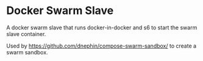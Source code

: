 Docker Swarm Slave
==================

A docker swarm slave that runs docker-in-docker and s6 to start the
swarm slave container.


Used by https://github.com/dnephin/compose-swarm-sandbox/ to create a swarm
sandbox.
